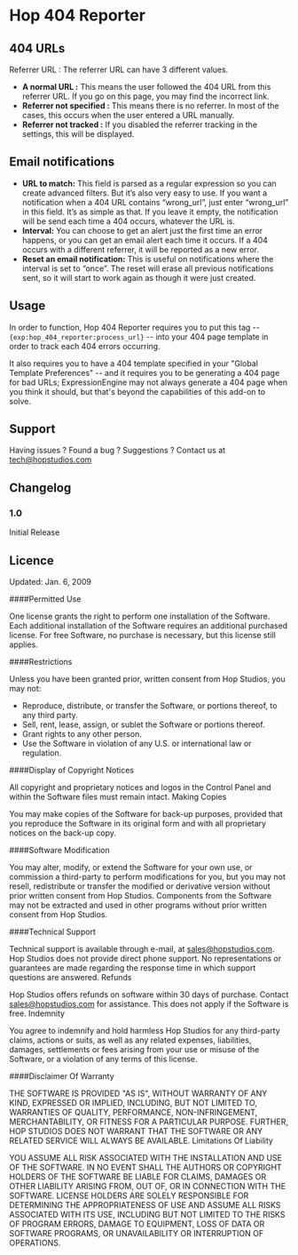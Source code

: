 # Hop 404 Reporter

## 404 URLs

Referrer URL : The referrer URL can have 3 different values.

 * **A normal URL :** This means the user followed the 404 URL from this referrer URL. If you go on this page, you may find the incorrect link.
 * **Referrer not specified :** This means there is no referrer. In most of the cases, this occurs when the user entered a URL manually.
 * **Referrer not tracked :** If you disabled the referrer tracking in the settings, this will be displayed.

 
## Email notifications

 * **URL to match:** This field is parsed as a regular expression so you can create advanced filters. But it’s also very easy to use. If you want a notification when a 404 URL contains “wrong_url”, just enter “wrong_url” in this field. It’s as simple as that. If you leave it empty, the notification will be send each time a 404 occurs, whatever the URL is.
 * **Interval:** You can choose to get an alert just the first time an error happens, or you can get an email alert each time it occurs. If a 404 occurs with a different referrer, it will be reported as a new error.
 * **Reset an email notification:** This is useful on notifications where the interval is set to “once”. The reset will erase all previous notifications sent, so it will start to work again as though it were just created.


## Usage

In order to function, Hop 404 Reporter requires you to put this tag -- `{exp:hop_404_reporter:process_url}` -- into your 404 page template in order to track each 404 errors occurring.

It also requires you to have a 404 template specified in your "Global Template Preferences" -- and it requires you to be generating a 404 page for bad URLs; ExpressionEngine may not always generate a 404 page when you think it should, but that's beyond the capabilities of this add-on to solve. 


## Support

Having issues ? Found a bug ? Suggestions ? Contact us at [tech@hopstudios.com](mailto:tech@hopstudios.com)


## Changelog

### 1.0

Initial Release


## Licence

Updated: Jan. 6, 2009

####Permitted Use

One license grants the right to perform one installation of the Software. Each additional installation of the Software requires an additional purchased license. For free Software, no purchase is necessary, but this license still applies.

####Restrictions

Unless you have been granted prior, written consent from Hop Studios, you may not:

* Reproduce, distribute, or transfer the Software, or portions thereof, to any third party.
* Sell, rent, lease, assign, or sublet the Software or portions thereof.
* Grant rights to any other person.
* Use the Software in violation of any U.S. or international law or regulation.

####Display of Copyright Notices

All copyright and proprietary notices and logos in the Control Panel and within the Software files must remain intact.
Making Copies

You may make copies of the Software for back-up purposes, provided that you reproduce the Software in its original form and with all proprietary notices on the back-up copy.

####Software Modification

You may alter, modify, or extend the Software for your own use, or commission a third-party to perform modifications for you, but you may not resell, redistribute or transfer the modified or derivative version without prior written consent from Hop Studios. Components from the Software may not be extracted and used in other programs without prior written consent from Hop Studios.

####Technical Support

Technical support is available through e-mail, at sales@hopstudios.com. Hop Studios does not provide direct phone support. No representations or guarantees are made regarding the response time in which support questions are answered.
Refunds

Hop Studios offers refunds on software within 30 days of purchase. Contact sales@hopstudios.com for assistance. This does not apply if the Software is free.
Indemnity

You agree to indemnify and hold harmless Hop Studios for any third-party claims, actions or suits, as well as any related expenses, liabilities, damages, settlements or fees arising from your use or misuse of the Software, or a violation of any terms of this license.

####Disclaimer Of Warranty

THE SOFTWARE IS PROVIDED "AS IS", WITHOUT WARRANTY OF ANY KIND, EXPRESSED OR IMPLIED, INCLUDING, BUT NOT LIMITED TO, WARRANTIES OF QUALITY, PERFORMANCE, NON-INFRINGEMENT, MERCHANTABILITY, OR FITNESS FOR A PARTICULAR PURPOSE. FURTHER, HOP STUDIOS DOES NOT WARRANT THAT THE SOFTWARE OR ANY RELATED SERVICE WILL ALWAYS BE AVAILABLE.
Limitations Of Liability

YOU ASSUME ALL RISK ASSOCIATED WITH THE INSTALLATION AND USE OF THE SOFTWARE. IN NO EVENT SHALL THE AUTHORS OR COPYRIGHT HOLDERS OF THE SOFTWARE BE LIABLE FOR CLAIMS, DAMAGES OR OTHER LIABILITY ARISING FROM, OUT OF, OR IN CONNECTION WITH THE SOFTWARE. LICENSE HOLDERS ARE SOLELY RESPONSIBLE FOR DETERMINING THE APPROPRIATENESS OF USE AND ASSUME ALL RISKS ASSOCIATED WITH ITS USE, INCLUDING BUT NOT LIMITED TO THE RISKS OF PROGRAM ERRORS, DAMAGE TO EQUIPMENT, LOSS OF DATA OR SOFTWARE PROGRAMS, OR UNAVAILABILITY OR INTERRUPTION OF OPERATIONS.
